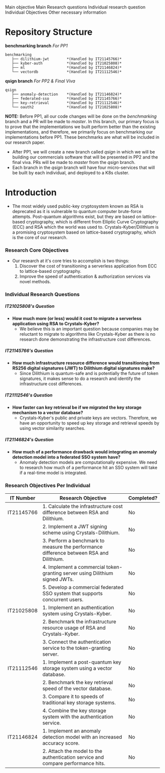 Main objective
Main Research questions
Individual research question
Individual Objectives
Other necessary information
 
# Repository Structure
**benchmarking branch**     *For PP1*
```
benchmarking
   ├── dilithium-jwt        *(Handled by IT21145766)*
   ├── kyber-auth           *(Handled by IT21025808)*
   ├── ml                   *(Handled by IT21146824)*
   └── vectordb             *(Handled by IT21112546)*
```

**qsign branch**            *For PP2 & Final Viva*
```
qsign
   ├── anomaly-detection    *(Handled by IT21146824)*
   ├── federated-sso        *(Handled by IT21145766)*
   ├── key-retrieval        *(Handled by IT21112546)*
   └── oauth2               *(Handled by IT21025808)*
```

**NOTE:** Before PP1, all our code changes will be done on the *benchmarking* branch and a PR will be made to *master*. In this branch, our primary focus is to prove that the implementations we built perform better than the existing implementations, and therefore, we primarily focus on benchmarking our implementations before PP1. These benchmarks are what will be included in our research paper.
+ After PP1, we will create a new branch called *qsign* in which we will be building our commercials software that will be presented in PP2 and the final viva. PRs will be made to *master* from the *qsign* branch.
+ Each branch in the *qsign* branch will have four micro-services that will be built by each individual, and deployed to a K8s cluster.

# Introduction
+ The most widely used public-key cryptosystem known as RSA is deprecated as it is vulnerable to quantum computer brute-force attempts. Post-quantum algorithms exist, but they are based on lattice-based cryptography, which is different from Elliptic Curve Cryptography (ECC) and RSA which the world was used to. Crystals-Kyber/Dilithium is a promising cryptosystem based on lattice-based cryptography, which is the core of our research.

### Research Core Objectives
+ Our research at it's core tries to accomplish is two things:
    1. Discover the cost of transitioning a serverless application from ECC to lattice-based cryptography.
    2. Improve the speed of authentication & authorization services via novel methods.

### Individual Research Questions
##### IT21025808's Question
+ **How much more (or less) would it cost to migrate a serverless application using RSA to Crystals-Kyber?**
    + We believe this is an important question because companies may be reluctant to migrate to algorithms like Crystals-Kyber as there is no research done demonstrating the infrastructure cost differences.

##### IT21145766's Question
+ **How much infrastructure resource difference would transitioning from RS256 digital signatures (JWT) to Dilithium digital signatures make?**
    + Since Dilithium is quantum-safe and is potentially the future of token signatures, it makes sense to do a research and identify the infrastructure cost differences.

##### IT21112546's Question
+ **How faster can key retrieval be if we migrated the key storage mechanism to a vector database?**
    + Crystals-Kyber's public and private keys are vectors. Therefore, we have an opportunity to speed up key storage and retrieval speeds by using vector similarity searches.

##### IT21146824's Question
+ **How much of a performance drawback would integrating an anomaly detection model into a federated SSO system have?**
    + Anomaly detection models are computationally expensive. We need to research how much of a performance hit an SSO system will take if a real-time model is integrated.

### Research Objectives Per Individual

| IT Number  | Research Objective | Completed? |
|------------|--------------------|------------|
| IT21145766 | 1. Calculate the infrastructure cost difference between RSA and Dilithium. | No |
|            | 2. Implement a JWT signing scheme using Crystals-Dilithium. | No |
|            | 3. Perform a benchmark to measure the performance difference between RSA and Dilithium. | No |
|            | 4. Implement a commercial token-granting server using Dilithium signed JWTs. | No |
|            | 5. Develop a commercial federated SSO system that supports concurrent users. | No |
| IT21025808 | 1. Implement an authentication system using Crystals-Kyber. | No |
|            | 2. Benchmark the infrastructure resource usage of RSA and Crystals-Kyber. | No |
|            | 3. Connect the authentication service to the token-granting server. | No |
| IT21112546 | 1. Implement a post-quantum key storage system using a vector database. | No |
|            | 2. Benchmark the key retrieval speed of the vector database. | No |
|            | 3. Compare it to speeds of traditional key storage systems. | No |
|            | 4. Combine the key storage system with the authentication service. | No |
| IT21146824 | 1. Implement an anomaly detection model with an increased accuracy score. | No |
|            | 2. Attach the model to the authentication service and compare performance hits. | No |
